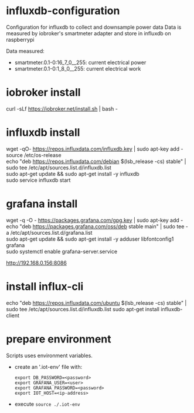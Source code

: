 # influxdb-configuration
Configuration for influxdb to collect and downsample power data
Data is measured by iobroker's smartmeter adapter and store in influxdb on raspberrypi

Data measured:
- smartmeter.0.1-0:16_7_0__255: current electrical power
- smartmeter.0.1-0:1_8_0__255: current electrical work

# iobroker install
curl -sLf https://iobroker.net/install.sh | bash -

# influxdb install
wget -qO- https://repos.influxdata.com/influxdb.key | sudo apt-key add - \
source /etc/os-release \
echo "deb https://repos.influxdata.com/debian $(lsb_release -cs) stable" | sudo tee /etc/apt/sources.list.d/influxdb.list \
sudo apt-get update && sudo apt-get install -y influxdb \
sudo service influxdb start

# grafana install
wget -q -O - https://packages.grafana.com/gpg.key | sudo apt-key add - \
echo "deb https://packages.grafana.com/oss/deb stable main" | sudo tee -a /etc/apt/sources.list.d/grafana.list \
sudo apt-get update && sudo apt-get install -y adduser libfontconfig1 grafana \
sudo systemctl enable grafana-server.service

http://192.168.0.156:8086

# install influx-cli
echo "deb https://repos.influxdata.com/ubuntu $(lsb_release -cs) stable" | sudo tee /etc/apt/sources.list.d/influxdb.list
sudo apt-get install influxdb-client

# prepare environment
Scripts uses environment variables.
- create an '.iot-env' file with:
  ```
  export DB_PASSWORD=<password>
  export GRAFANA_USER=<user>
  export GRAFANA_PASSWORD=<password>
  export IOT_HOST=<ip-address>
  ```
- execute ```source ./.iot-env```
